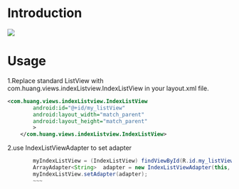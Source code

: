 # Introduction
![](https://github.com/tangculijier/IndexListView/master/lib/example.png)
# Usage
1.Replace standard ListView with com.huang.views.indexListview.IndexListView in your layout.xml file.
~~~xml
<com.huang.views.indexListview.IndexListView
        android:id="@+id/my_listView"
        android:layout_width="match_parent"
        android:layout_height="match_parent"
        >
    </com.huang.views.indexListview.IndexListView>
~~~

2.use IndexListViewAdapter to set adapter 
~~~java
		myIndexListView = (IndexListView) findViewById(R.id.my_listView);
		ArrayAdapter<String>  adapter = new IndexListViewAdapter(this, android.R.layout.simple_list_item_1, yourList);
		myIndexListView.setAdapter(adapter);
		~~~
